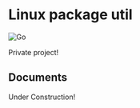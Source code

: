# Linux package util

![Go](https://github.com/Sungup/pkg_packer/workflows/Go/badge.svg)

Private project!

## Documents

Under Construction!
